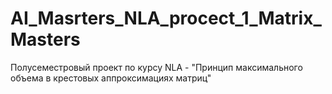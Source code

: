 # AI_Masrters_NLA_procect_1_Matrix_Masters
Полусеместровый проект по курсу NLA - "Принцип максимального объема в крестовых аппроксимациях матриц"
